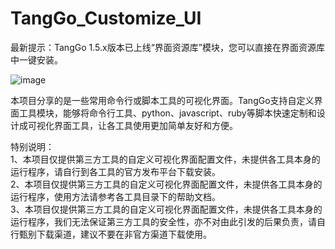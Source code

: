 # TangGo_Customize_UI

最新提示：TangGo 1.5.x版本已上线“界面资源库”模块，您可以直接在界面资源库中一键安装。          

![image](https://github.com/user-attachments/assets/62679beb-9e83-4e7d-a545-286936af0104)


本项目分享的是一些常用命令行或脚本工具的可视化界面。TangGo支持自定义界面工具模块，能够将命令行工具、python、javascript、ruby等脚本快速定制和设计成可视化界面工具，让各工具使用更加简单友好和方便。</br>

特别说明：</br>
1、本项目仅提供第三方工具的自定义可视化界面配置文件，未提供各工具本身的运行程序，请自行到各工具的官方发布平台下载安装。</br>
2、本项目仅提供第三方工具的自定义可视化界面配置文件，未提供各工具本身的运行程序，使用方法请参考各工具目录下的帮助文档。</br>
3、本项目仅提供第三方工具的自定义可视化界面配置文件，未提供各工具本身的运行程序，我们无法保证第三方工具的安全性，亦不对由此引发的后果负责，请自行甄别下载渠道，建议不要在非官方渠道下载使用。</br>
